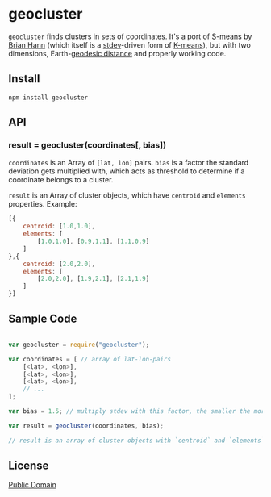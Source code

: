 # geocluster

`geocluster` finds clusters in sets of coordinates. It's a port of [S-means](https://www.npmjs.org/package/smeans) by [Brian Hann](https://www.npmjs.org/~c0bra) (which itself is a [stdev](http://en.wikipedia.org/wiki/Standard_deviation)-driven form of [K-means](http://en.wikipedia.org/wiki/K-means)), but with two dimensions, Earth-[geodesic distance](http://en.wikipedia.org/wiki/Geodesics_on_an_ellipsoid) and properly working code.

## Install

```
npm install geocluster
```

## API

### result = geocluster(coordinates[, bias])

`coordinates` is an Array of `[lat, lon]` pairs.
`bias` is a factor the standard deviation gets multiplied with, which acts as threshold to determine if a coordinate belongs to a cluster.

`result` is an Array of cluster objects, which have `centroid` and `elements` properties. Example:

``` javascript
[{
	centroid: [1.0,1.0],
	elements: [
		[1.0,1.0], [0.9,1.1], [1.1,0.9]
	]
},{
	centroid: [2.0,2.0],
	elements: [
		[2.0,2.0], [1.9,2.1], [2.1,1.9]
	]
}]
``` 

## Sample Code

``` javascript

var geocluster = require("geocluster");

var coordinates = [ // array of lat-lon-pairs
	[<lat>, <lon>], 
	[<lat>, <lon>], 
	[<lat>, <lon>],
	// ...
];

var bias = 1.5; // multiply stdev with this factor, the smaller the more clusters

var result = geocluster(coordinates, bias); 

// result is an array of cluster objects with `centroid` and `elements` properties

```

## License

[Public Domain](http://unlicense.org/UNLICENSE)
